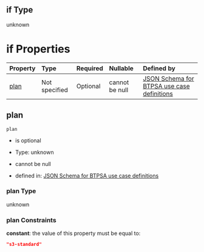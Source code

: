 ## if Type

unknown

# if Properties

| Property      | Type          | Required | Nullable       | Defined by                                                                                                                                                                                                                                  |
| :------------ | :------------ | :------- | :------------- | :------------------------------------------------------------------------------------------------------------------------------------------------------------------------------------------------------------------------------------------ |
| [plan](#plan) | Not specified | Optional | cannot be null | [JSON Schema for BTPSA use case definitions](btpsa-usecase-properties-services-items-allof-1-then-allof-81-then-allof-2-if-properties-plan.md "undefined#/properties/services/items/allOf/1/then/allOf/81/then/allOf/2/if/properties/plan") |

## plan



`plan`

*   is optional

*   Type: unknown

*   cannot be null

*   defined in: [JSON Schema for BTPSA use case definitions](btpsa-usecase-properties-services-items-allof-1-then-allof-81-then-allof-2-if-properties-plan.md "undefined#/properties/services/items/allOf/1/then/allOf/81/then/allOf/2/if/properties/plan")

### plan Type

unknown

### plan Constraints

**constant**: the value of this property must be equal to:

```json
"s3-standard"
```
